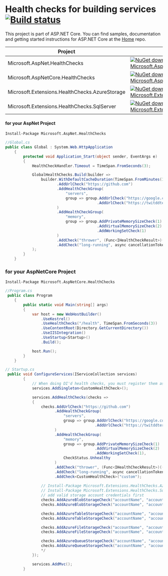 Health checks for building services  [![Build status](https://ci.appveyor.com/api/projects/status/nyvfn5yb8g623rt3?svg=true)](https://ci.appveyor.com/project/seven1986/healthchecks) 
===

This project is part of ASP.NET Core. You can find samples, documentation and getting started instructions for ASP.NET Core at the [Home](https://github.com/aspnet/home) repo.

Project | NuGet | Used For 
--------------- | --------------- | ---------------
Microsoft.AspNet.HealthChecks|[![NuGet downloads Microsoft.AspNet.HealthChecks](https://img.shields.io/nuget/dt/Microsoft.AspNet.HealthChecks.svg)](https://www.nuget.org/packages/Microsoft.AspNet.HealthChecks)|AspNet
Microsoft.AspNetCore.HealthChecks|[![NuGet downloads Microsoft.AspNetCore.HealthChecks](https://img.shields.io/nuget/dt/Microsoft.AspNetCore.HealthChecks.svg)](https://www.nuget.org/packages/Microsoft.AspNetCore.HealthChecks)|AspNetCore
Microsoft.Extensions.HealthChecks.AzureStorage|[![NuGet downloads Microsoft.Extensions.HealthChecks.AzureStorage](https://img.shields.io/nuget/dt/Microsoft.Extensions.HealthChecks.AzureStorage.svg)](https://www.nuget.org/packages/Microsoft.Extensions.HealthChecks.AzureStorage)|AspNetCore
Microsoft.Extensions.HealthChecks.SqlServer|[![NuGet downloads Microsoft.Extensions.HealthChecks.SqlServer](https://img.shields.io/nuget/dt/Microsoft.Extensions.HealthChecks.SqlServer.svg)](https://www.nuget.org/packages/Microsoft.Extensions.HealthChecks.SqlServer)|AspNetCore

#### for your AspNet Project
```
Install-Package Microsoft.AspNet.HealthChecks
```

```csharp
//Global.cs
public class Global : System.Web.HttpApplication
    {
        protected void Application_Start(object sender, EventArgs e)
        {
            HealthCheckHandler.Timeout = TimeSpan.FromSeconds(3);

            GlobalHealthChecks.Build(builder =>
                builder.WithDefaultCacheDuration(TimeSpan.FromMinutes(1))
                       .AddUrlCheck("https://github.com")
                       .AddHealthCheckGroup(
                           "servers",
                           group => group.AddUrlCheck("https://google.com")
                                         .AddUrlCheck("https://twitddter.com")
                       )
                       .AddHealthCheckGroup(
                           "memory",
                           group => group.AddPrivateMemorySizeCheck(1)
                                         .AddVirtualMemorySizeCheck(2)
                                         .AddWorkingSetCheck(1)
                       )
                       .AddCheck("thrower", (Func<IHealthCheckResult>)(() => { throw new DivideByZeroException(); }))
                       .AddCheck("long-running", async cancellationToken => { await Task.Delay(10000, cancellationToken); return HealthCheckResult.Healthy("I ran too long"); })
            );
        }
    }
```



### for your AspNetCore Project
```
Install-Package Microsoft.AspNetCore.HealthChecks
```

```csharp
//Program.cs
 public class Program
    {
        public static void Main(string[] args)
        {
            var host = new WebHostBuilder()
                .UseKestrel()
                .UseHealthChecks("/health", TimeSpan.FromSeconds(3))     // Or to host on a separate port: .UseHealthChecks(port)
                .UseContentRoot(Directory.GetCurrentDirectory())
                .UseIISIntegration()
                .UseStartup<Startup>()
                .Build();

            host.Run();
        }
    }
```



```csharp
// Startup.cs
 public void ConfigureServices(IServiceCollection services)
        {
            // When doing DI'd health checks, you must register them as services of their concrete type
            services.AddSingleton<CustomHealthCheck>();

            services.AddHealthChecks(checks =>
            {
                checks.AddUrlCheck("https://github.com")
                      .AddHealthCheckGroup(
                          "servers",
                          group => group.AddUrlCheck("https://google.com")
                                        .AddUrlCheck("https://twitddter.com")
                      )
                      .AddHealthCheckGroup(
                          "memory",
                          group => group.AddPrivateMemorySizeCheck(1)
                                        .AddVirtualMemorySizeCheck(2)
                                        .AddWorkingSetCheck(1),
                          CheckStatus.Unhealthy
                      )
                      .AddCheck("thrower", (Func<IHealthCheckResult>)(() => { throw new DivideByZeroException(); }))
                      .AddCheck("long-running", async cancellationToken => { await Task.Delay(10000, cancellationToken); return HealthCheckResult.Healthy("I ran too long"); })
                      .AddCheck<CustomHealthCheck>("custom");
            
                // Install-Package Microsoft.Extensions.HealthChecks.AzureStorage
                // Install-Package Microsoft.Extensions.HealthChecks.SqlServer
                // add valid storage account credentials first
                checks.AddAzureBlobStorageCheck("accountName", "accountKey");
                checks.AddAzureBlobStorageCheck("accountName", "accountKey", "containerName");

                checks.AddAzureTableStorageCheck("accountName", "accountKey");
                checks.AddAzureTableStorageCheck("accountName", "accountKey", "tableName");

                checks.AddAzureFileStorageCheck("accountName", "accountKey");
                checks.AddAzureFileStorageCheck("accountName", "accountKey", "shareName");

                checks.AddAzureQueueStorageCheck("accountName", "accountKey");
                checks.AddAzureQueueStorageCheck("accountName", "accountKey", "queueName");
                */  
            });

            services.AddMvc();
        }

```
